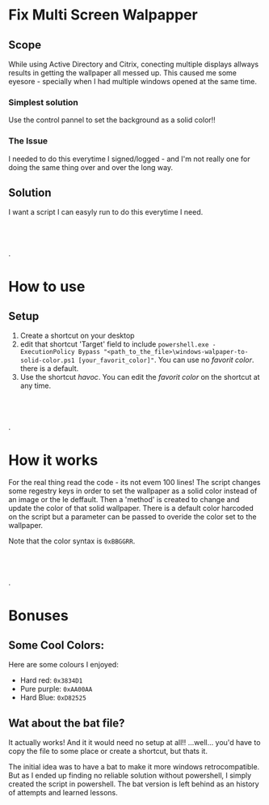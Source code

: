 # Fix Multi Screen Walpapper
## Scope
While using Active Directory and Citrix, conecting multiple displays allways results in getting the wallpaper all messed up. This caused me some eyesore - specially when I had multiple windows opened at the same time.
### Simplest solution
Use the control pannel to set the background as a solid color!!
### The Issue
I needed to do this everytime I signed/logged - and I'm not really one for doing the same thing over and over the long way.
## Solution
I want a script I can easyly run to do this everytime I need.

\
\
\
.


# How to use
## Setup
1. Create a shortcut on your desktop
2. edit that shortcut 'Target' field to include ```powershell.exe -ExecutionPolicy Bypass "<path_to_the_file>\windows-walpaper-to-solid-color.ps1 [your_favorit_color]"```. You can use no *favorit color*. there is a default.
3. Use the shortcut *havoc*. You can edit the *favorit color* on the shortcut at any time.

\
\
\
.


# How it works
For the real thing read the code - its not evem 100 lines!
The script changes some regestry keys in order to set the wallpaper as a solid color instead of an image or the Ie deffault. Then a 'method' is created to change and update the color of that solid wallpaper.
There is a default color harcoded on the script but a parameter can be passed to overide the color set to the wallpaper.

Note that the color syntax is ```0xBBGGRR```. 

\
\
\
.


# Bonuses
## Some Cool Colors:
Here are some colours I enjoyed:
 - Hard red: ```0x3834D1```
 - Pure purple: ```0xAA00AA```
 - Hard Blue: ```0xD82525```
## Wat about the bat file?
It actually works! And it it would need no setup at all!!  ...well... you'd have to copy the file to some place or create a shortcut, but thats it.

The initial idea was to have a bat to make it more windows retrocompatible. But as I ended up finding no reliable solution without powershell, I simply created the script in powershell. The bat version is left behind as an history of attempts and learned lessons.